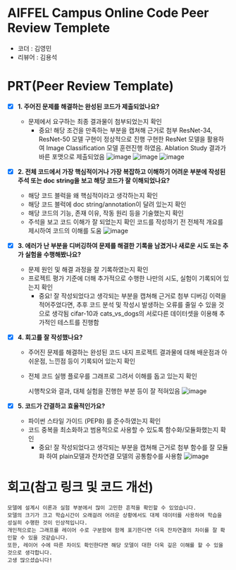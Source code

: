 # AIFFEL Campus Online Code Peer Review Templete
- 코더 : 김영민
- 리뷰어 : 김용석

# PRT(Peer Review Template)
- [X]  **1. 주어진 문제를 해결하는 완성된 코드가 제출되었나요?**
    - 문제에서 요구하는 최종 결과물이 첨부되었는지 확인
        - 중요! 해당 조건을 만족하는 부분을 캡쳐해 근거로 첨부
          ResNet-34, ResNet-50 모델 구현이 정상적으로 진행
          구현한 ResNet 모델을 활용하여 Image Classification 모델 훈련진행 하였음.
          Ablation Study 결과가 바른 포맷으로 제출되었음
        ![image](https://github.com/user-attachments/assets/b7ec8f5a-5e17-4164-9fb3-1c3c8e8e05b2)
        ![image](https://github.com/user-attachments/assets/b8a6f2de-8a8a-42a7-9f9a-036aeb154e76)
        ![image](https://github.com/user-attachments/assets/21d9639e-b693-4d09-9458-f5a9cd9d3057)


- [X]  **2. 전체 코드에서 가장 핵심적이거나 가장 복잡하고 이해하기 어려운 부분에 작성된 
주석 또는 doc string을 보고 해당 코드가 잘 이해되었나요?**
    - 해당 코드 블럭을 왜 핵심적이라고 생각하는지 확인
    - 해당 코드 블럭에 doc string/annotation이 달려 있는지 확인
    - 해당 코드의 기능, 존재 이유, 작동 원리 등을 기술했는지 확인
    - 주석을 보고 코드 이해가 잘 되었는지 확인
    코드를 작성하기 전 전체적 개요를 제시하여 코드의 이해를 도움
    ![image](https://github.com/user-attachments/assets/5115283a-ebea-430f-9ea9-0f1e54ef3bf9)
 
        
- [x]  **3. 에러가 난 부분을 디버깅하여 문제를 해결한 기록을 남겼거나
새로운 시도 또는 추가 실험을 수행해봤나요?**
    - 문제 원인 및 해결 과정을 잘 기록하였는지 확인
    - 프로젝트 평가 기준에 더해 추가적으로 수행한 나만의 시도, 
    실험이 기록되어 있는지 확인
        - 중요! 잘 작성되었다고 생각되는 부분을 캡쳐해 근거로 첨부
    디버깅 이력을 적어주었다면, 추후 코드 분석 및 작성시 발생하는 오류를 줄일 수 있을 것으로 생각됨
    cifar-10과 cats_vs_dogs의 서로다른 데이터셋을 이용해 추가적인 테스트를 진행함
        
- [X]  **4. 회고를 잘 작성했나요?**
    - 주어진 문제를 해결하는 완성된 코드 내지 프로젝트 결과물에 대해
    배운점과 아쉬운점, 느낀점 등이 기록되어 있는지 확인
    - 전체 코드 실행 플로우를 그래프로 그려서 이해를 돕고 있는지 확인
       
        시행착오와 결과, 대체 실험을 진행한 부분 등이 잘 적혀있음
        ![image](https://github.com/user-attachments/assets/e44a8cba-36ca-4dd9-9e92-6835762c0f23)

- [X]  **5. 코드가 간결하고 효율적인가요?**
    - 파이썬 스타일 가이드 (PEP8) 를 준수하였는지 확인
    - 코드 중복을 최소화하고 범용적으로 사용할 수 있도록 함수화/모듈화했는지 확인
        - 중요! 잘 작성되었다고 생각되는 부분을 캡쳐해 근거로 첨부
          함수를 잘 모듈화 하여 plain모델과 잔차연결 모델의 공통함수를 사용함
          ![image](https://github.com/user-attachments/assets/7b658729-caa2-4b68-b471-c939dd708db6)
 


# 회고(참고 링크 및 코드 개선)
```
모델에 설계시 이론과 실험 부분에서 많이 고민한 흔적을 확인할 수 있었습니다.
모델의 크기가 크고 학습시간이 오래걸려 어려운 상황에서도 대체 데이터를 사용하여 학습을 성실히 수행한 것이 인상적입니다.
개인적으로는 그래프를 레이어 수로 구분함여 함께 표기한다면 더욱 잔차연결의 차이를 잘 확인할 수 있을 것같습니다.
또한, 레이어 수에 따른 차이도 확인한다면 해당 모델이 대한 더욱 깊은 이해를 할 수 있을 것으로 생각합니다.
고생 많으셨습니다!  
```
